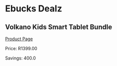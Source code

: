 
# Ebucks Dealz
## Volkano Kids Smart Tablet Bundle
[Product Page](https://www.ebucks.com/web/shop/productSelected.do?prodId=1135732244&catId=1186081080)

Price: R1399.00

Savings: 400.0


	